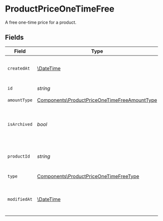 # ProductPriceOneTimeFree

A free one-time price for a product.


## Fields

| Field                                                                                                        | Type                                                                                                         | Required                                                                                                     | Description                                                                                                  |
| ------------------------------------------------------------------------------------------------------------ | ------------------------------------------------------------------------------------------------------------ | ------------------------------------------------------------------------------------------------------------ | ------------------------------------------------------------------------------------------------------------ |
| `createdAt`                                                                                                  | [\DateTime](https://www.php.net/manual/en/class.datetime.php)                                                | :heavy_check_mark:                                                                                           | Creation timestamp of the object.                                                                            |
| `id`                                                                                                         | *string*                                                                                                     | :heavy_check_mark:                                                                                           | The ID of the price.                                                                                         |
| `amountType`                                                                                                 | [Components\ProductPriceOneTimeFreeAmountType](../../Models/Components/ProductPriceOneTimeFreeAmountType.md) | :heavy_check_mark:                                                                                           | N/A                                                                                                          |
| `isArchived`                                                                                                 | *bool*                                                                                                       | :heavy_check_mark:                                                                                           | Whether the price is archived and no longer available.                                                       |
| `productId`                                                                                                  | *string*                                                                                                     | :heavy_check_mark:                                                                                           | The ID of the product owning the price.                                                                      |
| `type`                                                                                                       | [Components\ProductPriceOneTimeFreeType](../../Models/Components/ProductPriceOneTimeFreeType.md)             | :heavy_check_mark:                                                                                           | The type of the price.                                                                                       |
| `modifiedAt`                                                                                                 | [\DateTime](https://www.php.net/manual/en/class.datetime.php)                                                | :heavy_check_mark:                                                                                           | Last modification timestamp of the object.                                                                   |